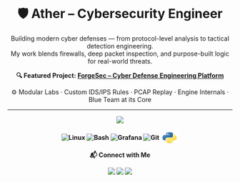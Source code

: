<h1 align="center">🛡️ Ather – Cybersecurity Engineer</h1>

<p align="center">
  Building modern cyber defenses — from protocol-level analysis to tactical detection engineering.<br>
  My work blends firewalls, deep packet inspection, and purpose-built logic for real-world threats.
</p>

<p align="center"><strong>
  🔍 Featured Project:
  <a href="https://github.com/AtherCorrea/ForgeSec" target="_blank">
    ForgeSec – Cyber Defense Engineering Platform
  </a>
</strong></p>

<p align="center">
  ⚙️ Modular Labs · Custom IDS/IPS Rules · PCAP Replay · Engine Internals · Blue Team at its Core
</p>

---

<p align="center">
  <img height="180em" src="https://streak-stats.demolab.com?user=AtherCorrea&theme=dark&hide_border=true"/>
</p>


<p align="center"><strong>
  <img align="center" alt="Linux" height="30" width="40" src="https://cdn.jsdelivr.net/gh/devicons/devicon/icons/linux/linux-original.svg" />
  <img align="center" alt="Bash" height="30" width="40" src="https://cdn.jsdelivr.net/gh/devicons/devicon/icons/bash/bash-original.svg" />
  <img align="center" alt="Grafana" height="30" width="40" src="https://cdn.jsdelivr.net/gh/devicons/devicon/icons/grafana/grafana-original-wordmark.svg" />
  <img align="center" alt="Git" height="30" width="40" src="https://cdn.jsdelivr.net/gh/devicons/devicon/icons/git/git-original-wordmark.svg" />
  <img align="center" alt="Python" height="30" width="40" src="https://raw.githubusercontent.com/devicons/devicon/master/icons/python/python-original.svg">
</strong></p>


<p align="center"><strong>
📬 Connect with Me
</strong></p>

<p align="center"><strong>
  <a href="https://discord.gg/syJNcwgK" target="_blank"><img src="https://img.shields.io/badge/Discord-7289DA?style=for-the-badge&logo=discord&logoColor=white"></a> 
  <a href="mailto:correaather@gmail.com"><img src="https://img.shields.io/badge/-Gmail-%23333?style=for-the-badge&logo=gmail&logoColor=white"></a>
  <a href="https://www.linkedin.com/in/athercorrea" target="_blank"><img src="https://img.shields.io/badge/-LinkedIn-%230077B5?style=for-the-badge&logo=linkedin&logoColor=white"></a> 
</strong></p>
